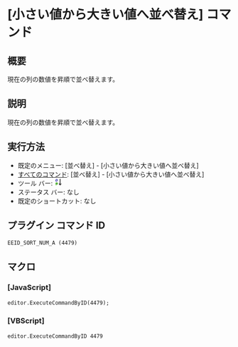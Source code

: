 # \[小さい値から大きい値へ並べ替え\] コマンド

## 概要

現在の列の数値を昇順で並べ替えます。

## 説明

現在の列の数値を昇順で並べ替えます。

## 実行方法

- 既定のメニュー: \[並べ替え\] \- \[小さい値から大きい値へ並べ替え\]
- [すべてのコマンド](../../glossary/allcommands): \[並べ替え\] \- \[小さい値から大きい値へ並べ替え\]
- ツール バー: ![](../../images/sorting0-9.gif)
- ステータス バー: なし
- 既定のショートカット: なし

## プラグイン コマンド ID

```
EEID_SORT_NUM_A (4479)
```

## マクロ

### \[JavaScript\]

```
editor.ExecuteCommandByID(4479);
```

### \[VBScript\]

```
editor.ExecuteCommandByID 4479
```
